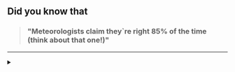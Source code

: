 ## Did you know that

<h3>
  <blockquote>
<!--START_SECTION:debris-->                                                                                                                                                                                                                                                                                                     
"Meteorologists claim they`re right 85% of the time (think about that one!)"
<!--END_SECTION:debris-->
  </blockquote>
</h3>

-----

<details>
  <summary></summary>

<img src="https://github-readme-stats.vercel.app/api?show_icons=true&hide=issues&username=ekickx"> <img src="https://github-readme-stats.vercel.app/api/top-langs/?layout=compact&username=ekickx">

</details>
